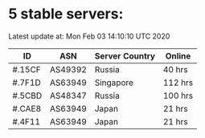 # 5 stable servers:

Latest update at: Mon Feb 03 14:10:10 UTC 2020

| ID | ASN | Server Country | Online |
| -- | --- | -------------- | ------ |
| #.15CF | AS49392 | Russia | 40 hrs |
| #.7F1D | AS63949 | Singapore | 112 hrs |
| #.5CBD | AS48347 | Russia | 100 hrs |
| #.CAE8 | AS63949 | Japan | 21 hrs |
| #.4F11 | AS63949 | Japan | 21 hrs |


